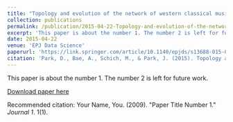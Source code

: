 ```yaml
---
title: "Topology and evolution of the network of western classical music composers"
collection: publications
permalink: /publication/2015-04-22-Topology-and-evolution-of-the-network-of-western-classical-music-composers
excerpt: 'This paper is about the number 1. The number 2 is left for future work.'
date: 2015-04-22
venue: 'EPJ Data Science'
paperurl: 'https://link.springer.com/article/10.1140/epjds/s13688-015-0039-z'
citation: 'Park, D., Bae, A., Schich, M., & Park, J. (2015). Topology and evolution of the network of western classical music composers. EPJ Data Science, 4(1), 2.'
---
```

This paper is about the number 1. The number 2 is left for future work.

[Download paper here](http://academicpages.github.io/files/paper1.pdf)

Recommended citation: Your Name, You. (2009). "Paper Title Number 1." <i>Journal 1</i>. 1(1).